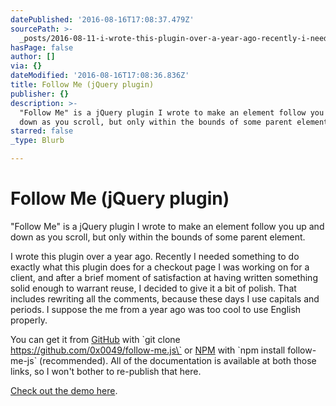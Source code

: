 ```yaml
---
datePublished: '2016-08-16T17:08:37.479Z'
sourcePath: >-
  _posts/2016-08-11-i-wrote-this-plugin-over-a-year-ago-recently-i-needed-somet.md
hasPage: false
author: []
via: {}
dateModified: '2016-08-16T17:08:36.836Z'
title: Follow Me (jQuery plugin)
publisher: {}
description: >-
  "Follow Me" is a jQuery plugin I wrote to make an element follow you up and
  down as you scroll, but only within the bounds of some parent element.
starred: false
_type: Blurb

---
```

# Follow Me (jQuery plugin)

"Follow Me" is a jQuery plugin I wrote to make an element follow you up and down as you scroll, but only within the bounds of some parent element.

I wrote this plugin over a year ago. Recently I needed something to do exactly what this plugin does for a checkout page I was working on for a client, and after a brief moment of satisfaction at having written something solid enough to warrant reuse, I decided to give it a bit of polish. That includes rewriting all the comments, because these days I use capitals and periods. I suppose the me from a year ago was too cool to use English properly.

You can get it from [GitHub][0] with \`git clone https://github.com/0x0049/follow-me.js\` or [NPM][1] with \`npm install follow-me-js\` (recommended). All of the documentation is available at both those links, so I won't bother to re-publish that here.

[Check out the demo here][2].

[0]: http://0x0049.link/followmejs-gh
[1]: http://0x0049.link/followmejs-npm
[2]: http://0x0049.link/followmejs-demo